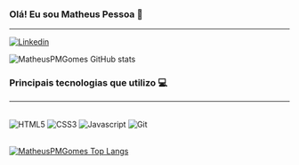 
### Olá! Eu sou Matheus Pessoa 🤙
<hr>

[![Linkedin](https://img.shields.io/badge/LinkedIn-0077B5?style=for-the-badge&logo=linkedin&logoColor=white)](https://www.linkedin.com/in/matheus-pessoa-de-melo-gomes-44554a205/)


![MatheusPMGomes GitHub stats](https://github-readme-stats.vercel.app/api?username=MatheusPMGomes&show_icons=true&theme=dark)<br> 

### Principais tecnologias que utilizo 💻
<hr>
<div style="display: inline_block"><br/>
    <img align="center" alt="HTML5" src="https://img.shields.io/badge/HTML5-E34F26?style=for-the-badge&logo=html5&logoColor=white"/>
    <img align="center" alt="CSS3" src="https://img.shields.io/badge/CSS3-1572B6?style=for-the-badge&logo=css3&logoColor=white"/>
    <img align="center" alt="Javascript" src="https://img.shields.io/badge/JavaScript-F7DF1E?style=for-the-badge&logo=javascript&logoColor=black"/>
    <img align="center" alt="Git" src="https://img.shields.io/badge/GIT-E44C30?style=for-the-badge&logo=git&logoColor=white"/>    
</div><br>


[![MatheusPMGomes Top Langs](https://github-readme-stats.vercel.app/api/top-langs/?username=MatheusPMGomes&theme=dark)](https://github.com/anuraghazra/github-readme-stats)
